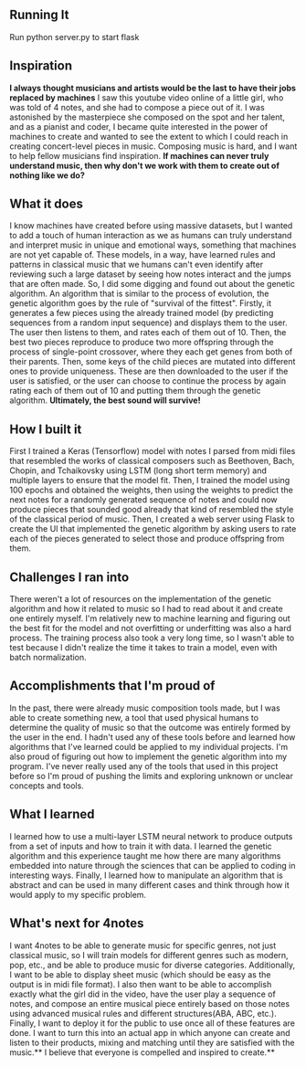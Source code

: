 ## Running It
Run python server.py to start flask
## Inspiration
**I always thought musicians and artists would be the last to have their jobs replaced by machines** I saw this youtube video online of a little girl, who was told of 4 notes, and she had to compose a piece out of it. I was astonished by the masterpiece she composed on the spot and her talent, and as a pianist and coder, I became quite interested in the power of machines to create and wanted to see the extent to which I could reach in creating concert-level pieces in music. Composing music is hard, and I want to help fellow musicians find inspiration. **If machines can never truly understand music, then why don't we work with them to create out of nothing like we do?**

## What it does
I know machines have created before using massive datasets, but I wanted to add a touch of human interaction as we as humans can truly understand and interpret music in unique and emotional ways, something that machines are not yet capable of. These models, in a way, have learned rules and patterns in classical music that we humans can't even identify after reviewing such a large dataset by seeing how notes interact and the jumps that are often made. So, I did some digging and found out about the genetic algorithm. An algorithm that is similar to the process of evolution, the genetic algorithm goes by the rule of "survival of the fittest". Firstly, it generates a few pieces using the already trained model (by predicting sequences from a random input sequence) and displays them to the user. The user then listens to them, and rates each of them out of 10. Then, the best two pieces reproduce to produce two more offspring through the process of single-point crossover, where they each get genes from both of their parents. Then, some keys of the child pieces are mutated into different ones to provide uniqueness. These are then downloaded to the user if the user is satisfied, or the user can choose to continue the process by again rating each of them out of 10 and putting them through the genetic algorithm. **Ultimately, the best sound will survive!**

## How I built it
First I trained a Keras (Tensorflow) model with notes I parsed from midi files that resembled the works of classical composers such as Beethoven, Bach, Chopin, and Tchaikovsky using LSTM (long short term memory) and multiple layers to ensure that the model fit. Then, I trained the model using 100 epochs and obtained the weights, then using the weights to predict the next notes for a randomly generated sequence of notes and could now produce pieces that sounded good already that kind of resembled the style of the classical period of music. Then, I created a web server using Flask to create the UI that implemented the genetic algorithm by asking users to rate each of the pieces generated to select those and produce offspring from them. 

## Challenges I ran into
There weren't a lot of resources on the implementation of the genetic algorithm and how it related to music so I had to read about it and create one entirely myself. I'm relatively new to machine learning and figuring out the best fit for the model and not overfitting or underfitting was also a hard process. The training process also took a very long time, so I wasn't able to test because I didn't realize the time it takes to train a model, even with batch normalization.

## Accomplishments that I'm proud of
In the past, there were already music composition tools made, but I was able to create something new, a tool that used physical humans to determine the quality of music so that the outcome was entirely formed by the user in the end. I hadn't used any of these tools before and learned how algorithms that I've learned could be applied to my individual projects. I'm also proud of figuring out how to implement the genetic algorithm into my program. I've never really used any of the tools that used in this project before so I'm proud of pushing the limits and exploring unknown or unclear concepts and tools.

## What I learned
I learned how to use a multi-layer LSTM neural network to produce outputs from a set of inputs and how to train it with data. I learned the genetic algorithm and this experience taught me how there are many algorithms embedded into nature through the sciences that can be applied to coding in interesting ways. Finally, I learned how to manipulate an algorithm that is abstract and can be used in many different cases and think through how it would apply to my specific problem. 

## What's next for 4notes
I want 4notes to be able to generate music for specific genres, not just classical music, so I will train models for different genres such as modern, pop, etc., and be able to produce music for diverse categories. Additionally, I want to be able to display sheet music (which should be easy as the output is in midi file format). I also then want to be able to accomplish exactly what the girl did in the video, have the user play a sequence of notes, and compose an entire musical piece entirely based on those notes using advanced musical rules and different structures(ABA, ABC, etc.). Finally, I want to deploy it for the public to use once all of these features are done. I want to turn this into an actual app in which anyone can create and listen to their products, mixing and matching until they are satisfied with the music.** I believe that everyone is compelled and inspired to create.**
